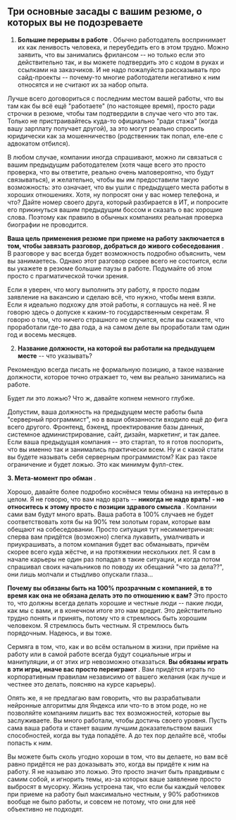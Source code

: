 ## Три основные засады с вашим резюме, о которых вы не подозреваете

1. **Большие перерывы в работе** . Обычно работодатель воспринимает их как ленивость человека, и переубедить его в этом трудно. Можно заявить, что вы занимались фрилансом -- но только если это действительно так, и вы можете подтвердить это с кодом в руках и ссылками на заказчиков. И не надо пожалуйста рассказывать про сайд-проекты -- почему-то многие работодатели негативно к ним относятся и не считают их за набор опыта.

Лучше всего договориться с последним местом вашей работы, что вы там как бы всё ещё "работаете" (по настоящее время), просто ради строчки в резюме, чтобы там подтвердили в случае чего что это так. Только не пристраивайтесь куда-то официально "ради стажа" (когда вашу зарплату получает другой), за это могут реально спросить юридически как за мошенничество (родственник так попал, еле-еле с адвокатом отбился).

В любом случае, компании иногда спрашивают, можно ли связаться с вашим предыдущим работодателем (хотя чаще всего это просто проверка, что вы ответите, реально очень маловероятно, что будут связываться), и желательно, чтобы вы им предоставили такую возможность: это означает, что вы ушли с предыдущего места работы в хороших отношениях. Хотя, ну попросят они у вас номер телефона, и что? Дайте номер своего друга, который разбирается в ИТ, и попросите его прикинуться вашим предыдущим боссом и сказать о вас хорошие слова. Поэтому как правило в обычных компаниях реальная проверка биографии не проводится.

**Ваша цель применения резюме при приеме на работу заключается в том, чтобы завязать разговор, добраться до живого собеседования** . В разговоре у вас всегда будет возможность подробно объяснить, чем вы занимаетесь. Однако этот разговор скорее всего не состоится, если вы укажете в резюме большие паузы в работе. Подумайте об этом просто с прагматической точки зрения.

Если я уверен, что могу выполнить эту работу, я просто подам заявление на вакансию и сделаю всё, что нужно, чтобы меня взяли. Если я идеально подхожу для этой работы, я соглашусь на неё. Я не говорю здесь о допуске к каким-то государственным секретам. Я говорю о том, что ничего страшного не случится, если вы скажете, что проработали где-то два года, а на самом деле вы проработали там один год и восемь месяцев.

2. **Название должности, на которой вы работали на предыдущем месте** -- что указывать?

Рекомендую всегда писать не формальную позицию, а такое название должности, которое точно отражает то, чем вы реально занимались на работе.

Будет ли это ложью? Что ж, давайте копнем немного глубже.

Допустим, ваша должность на предыдущем месте работы была "серверный программист", но в ваши обязанности входило ещё до фига всего другого. Фронтенд, бэкенд, проектирование базы данных, системное администрирование, сайт, дизайн, маркетинг, и так далее. Если ваша предыдущая компания -- это стартап, то я готов поспорить, что вы именно так и занимались практически всем. Ну и с какой стати вы будете называть себя серверным программистом? Как раз такое ограничение и будет ложью. Это как минимум фулл-стек.

**3. Мета-момент про обман** .

Хорошо, давайте более подробно коснёмся темы обмана на интервью в целом. Я не говорю, что вам надо врать --  **никогда не надо врать! - но относитесь к этому просто с позиции здравого смысла** . Компании сами вам будут много врать. Ваша работа в 100% случаев не будет соответствовать хотя бы на 90% тем золотым горам, которые вам обещают на собеседовании. Просто ситуация тут несимметричная: сперва вам придётся (возможно) слегка лукавить, умалчивать и приукрашивать, а потом компания будет вас обманывать, причём скорее всего куда жёстче, и на протяжении нескольких лет. Я сам в начале карьеры не один раз попадал в такие ситуации, и когда потом спрашивал своих начальников по поводу их обещаний "что за дела??", они лишь молчали и стыдливо опускали глаза...

**Почему вы обязаны быть на 100% прозрачным с компанией, в то время как она не обязана делать это по отношению к вам?** Это просто то, что должны всегда делать хорошие и честные люди -- nакие люди, как мы с вами, и в конечном итоге это нам вредит. Это действительно трудно понять и принять, потому что я стремлюсь быть хорошим человеком. Я стремлюсь быть честным. Я стремлюсь быть порядочным. Надеюсь, и вы тоже.

Сермяга в том, что, как и во всём остальном в жизни, при приёме на работу или в самой работе всегда будут социальные игры и манипуляции, и от этих игр невозможно отказаться.  **Вы обязаны играть в эти игры, иначе вас просто переиграют** . Вам придётся играть по корпоративным правилам независимо от вашего желания (как лучше и честнее это делать, поясняю на курсе карьеры).

Опять же, я не предлагаю вам говорить, что вы разрабатывали нейронные алгоритмы для Яндекса или что-то в этом роде, но не позволяйте компаниям лишить вас тех возможностей, которые вы заслуживаете. Вы много работали, чтобы достичь своего уровня. Пусть сама ваша работа и станет вашим лучшим доказательством ваших способностей, когда вы туда попадёте. А до тех пор делайте всё, чтобы попасть к ним.

Вы можете быть сколь угодно хороши в том, что вы делаете, но вам всё равно придётся не раз доказывать это, когда вы придёте к ним на работу. Я не называю это ложью. Это просто значит быть правдивым с самим собой, и игнорить темы, из-за которых ваше заявление просто выбросят в мусорку. Жизнь устроена так, что если бы каждый человек при приеме на работу был максимально честным, у 90% работников вообще не было работы, и совсем не потому, что они для неё объективно не подходят.
